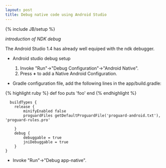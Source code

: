 ```yaml
---
layout: post
title: Debug native code using Android Studio
---
```

{% include JB/setup %}

<i>introduction of NDK debug</i>

The Android Studio 1.4 has already well equiped with the ndk debugger.

* Android studio debug setup
  
  1. Invoke "Run"->"Debug Configuration"->"Android Native".    
  2. Press **+** to add a Native Android Configuration.  
    
* Gradle configuration file, add the following lines in the app/build.gradle:  


{% highlight ruby %}
def foo
  puts 'foo'
end
{% endhighlight %}
      
      buildTypes {  
        release {  
            minifyEnabled false  
            proguardFiles getDefaultProguardFile('proguard-android.txt'), 'proguard-rules.pro'  
  
        }  
        debug {  
            debuggable = true  
            jniDebuggable = true  
        }  
    }  

* Invoke "Run"->"Debug app-native".  

